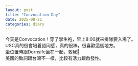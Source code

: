 ```yaml
---
layout: post
title: "Convocation Day"
date: 2025-08-21
categories: diary
---
```

今天是Convocation！穿了學生袍，早上8:00就來排隊要入場了。  
USC真的很會培養認同感，真的很棒，很喜歡這個地方。  
坐位置時跟Dornsife坐在一起，救我🥲  
美國的致詞跟台灣不一樣，比較有活力跟啟發性。
